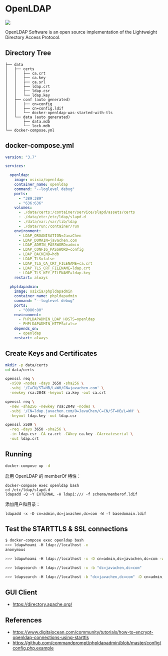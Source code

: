 OpenLDAP
========

[![](https://www.openldap.org/images/headers/LDAPworm.gif)](https://www.openldap.org/)

OpenLDAP Software is an open source implementation of the Lightweight Directory Access Protocol.

## Directory Tree

```
├── data
│   ├── certs
│   │   ├── ca.crt
│   │   ├── ca.key
│   │   ├── ca.srl
│   │   ├── ldap.crt
│   │   ├── ldap.csr
│   │   └── ldap.key
│   ├── conf (auto generated)
│   │   ├── cn=config
│   │   ├── cn=config.ldif
│   │   └── docker-openldap-was-started-with-tls
│   └── data (auto generated)
│       ├── data.mdb
│       └── lock.mdb
└── docker-compose.yml
```

## docker-compose.yml

```yaml
version: "3.7"

services:

  openldap:
    image: osixia/openldap
    container_name: openldap
    command: "--loglevel debug"
    ports:
      - "389:389"
      - "636:636"
    volumes:
      - ./data/certs:/container/service/slapd/assets/certs
      - ./data/etc:/etc/ldap/slapd.d
      - ./data/var:/var/lib/ldap
      - ./data/run:/container/run
    environment:
      - LDAP_ORGANISATION=JavaChen
      - LDAP_DOMAIN=javachen.com
      - LDAP_ADMIN_PASSWORD=admin
      - LDAP_CONFIG_PASSWORD=config
      - LDAP_BACKEND=hdb
      - LDAP_TLS=false
      - LDAP_TLS_CA_CRT_FILENAME=ca.crt
      - LDAP_TLS_CRT_FILENAME=ldap.crt
      - LDAP_TLS_KEY_FILENAME=ldap.key
    restart: always
  
  phpldapadmin:
    image: osixia/phpldapadmin
    container_name: phpldapadmin
    command: "--loglevel debug"
    ports:
      - "8080:80"
    environment:
      - PHPLDAPADMIN_LDAP_HOSTS=openldap
      - PHPLDAPADMIN_HTTPS=false
    depends_on:
      - openldap
    restart: always
```

## Create Keys and Certificates

```bash
mkdir -p data/certs
cd data/certs

openssl req \
  -x509 -nodes -days 3650 -sha256 \
  -subj '/C=CN/ST=HB/L=WH/CN=javachen.com' \
  -newkey rsa:2048 -keyout ca.key -out ca.crt

openssl req \
  -new -sha256 -newkey rsa:2048 -nodes \
  -subj '/CN=ldap.javachen.com/O=JavaChen/C=CN/ST=HB/L=WH' \
  -keyout ldap.key -out ldap.csr

openssl x509 \
  -req -days 3650 -sha256 \
  -in ldap.csr -CA ca.crt -CAkey ca.key -CAcreateserial \
  -out ldap.crt
```

## Running

```bash
docker-compose up -d
```

启用 OpenLDAP 的 memberOf 特性：

```
docker-compose exec openldap bash
cd /etc/ldap/slapd.d
ldapadd -Q -Y EXTERNAL -H ldapi:/// -f schema/memberof.ldif
```

添加用户和目录：

```
ldapadd -x -D cn=admin,dc=javachen,dc=com -W -f basedomain.ldif
```



## Test the STARTTLS & SSL connections

```bash
$ docker-compose exec openldap bash
>>> ldapwhoami -H ldap://localhost -x
anonymous

>>> ldapwhoami -H ldap://localhost -x -D cn=admin,dc=javachen,dc=com -w admin

>>> ldapsearch -H ldap://localhost -x -b "dc=javachen,dc=com"

>>> ldapsearch -H ldap://localhost -b "dc=javachen,dc=com" -D cn=admin,dc=javachen,dc=com -w admin

```

## GUI Client

- https://directory.apache.org/

## References

- https://www.digitalocean.com/community/tutorials/how-to-encrypt-openldap-connections-using-starttls
- https://github.com/commandprompt/phpldapadmin/blob/master/config/config.php.example
